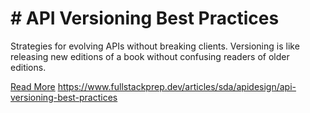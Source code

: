 # # API Versioning Best Practices

Strategies for evolving APIs without breaking clients. Versioning is like releasing new editions of a book without confusing readers of older editions.

[Read More](https://www.fullstackprep.dev/articles/sda/apidesign/api-versioning-best-practices) https://www.fullstackprep.dev/articles/sda/apidesign/api-versioning-best-practices